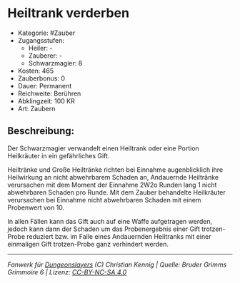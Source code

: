 # Heiltrank verderben

- Kategorie: #Zauber
- Zugangsstufen:
  - Heiler: -
  - Zauberer: -
  - Schwarzmagier: 8
- Kosten: 465
- Zauberbonus: 0
- Dauer: Permanent
- Reichweite: Berühren
- Abklingzeit: 100 KR
- Art: Zaubern

## Beschreibung:

Der Schwarzmagier verwandelt einen Heiltrank oder eine Portion Heilkräuter in ein gefährliches Gift.

Heiltränke und Große Heiltränke richten bei Einnahme augenblicklich ihre Heilwirkung an nicht abwehrbarem Schaden an, Andauernde Heiltränke verursachen mit dem Moment der Einnahme 2W2o Runden lang 1 nicht abwehrbaren Schaden pro Runde. Mit dem Zauber behandelte Heilkräuter verursachen bei Einnahme nicht abwehrbaren Schaden mit einem Probenwert von 10.

In allen Fällen kann das Gift auch auf eine Waffe aufgetragen werden, jedoch kann dann der Schaden um das Probenergebnis einer Gift trotzen-Probe reduziert bzw. im Falle eines Andauernden Heiltranks mit einer einmaligen Gift trotzen-Probe ganz verhindert werden.

---

_Fanwerk für [Dungeonslayers](https://www.dungeonslayers.net/) (C) Christian Kennig | Quelle: Bruder Grimms Grimmoire 6 | Lizenz: [CC-BY-NC-SA 4.0](https://creativecommons.org/licenses/by-nc-sa/4.0/deed.de)_
